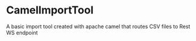 CamelImportTool
===============

A basic import tool created with apache camel that routes CSV files to Rest WS endpoint
